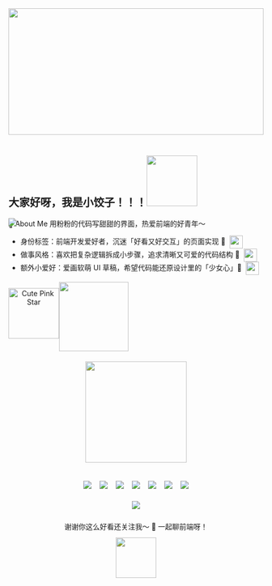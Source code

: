 
<img src="https://s1.aigei.com/prevfiles/7f726751e59b48ed8d60475f30c9e549.gif?e=2051020800&token=P7S2Xpzfz11vAkASLTkfHN7Fw-oOZBecqeJaxypL:3uubOIDBozY6fLDA7rwlaQzpzFo=" width="100%" height="250" style="margin-bottom: 12px;" />

## 大家好呀，我是小饺子！！！<img src="https://s1.aigei.com/prevfiles/6d0c2c5867264c8189b194ac37801d28.gif?e=2051020800&token=P7S2Xpzfz11vAkASLTkfHN7Fw-oOZBecqeJaxypL:5CcN3tdIefPtvYcr0wTw-k3h7yQ=" height="100px"/>

<div style="position:relative">
<img src="https://s1.aigei.com/prevfiles/19e18b9b1c19472bb802e406bdad11da.gif?e=2051020800&token=P7S2Xpzfz11vAkASLTkfHN7Fw-oOZBecqeJaxypL:Gz1m5YVydl9h2S9LrrAjZSrKuIk=" style="position:absolute;height=100%"/>

🌟 About Me
用粉粉的代码写甜甜的界面，热爱前端的好青年～

- 身份标签：前端开发爱好者，沉迷「好看又好交互」的页面实现 🧩<img src="https://s1.aigei.com/prevfiles/497dabe6651448208bd8c07c29808cfd.gif?e=2051020800&token=P7S2Xpzfz11vAkASLTkfHN7Fw-oOZBecqeJaxypL:BTZlnbFyD6O-H_bSHdbwTwUTm6g=" height="26px" style="vertical-align: middle; margin-left: 8px;" />
- 做事风格：喜欢把复杂逻辑拆成小步骤，追求清晰又可爱的代码结构 📝<img src="https://s1.aigei.com/prevfiles/dbbbc23dafa6407d973279176a8ebd99.gif?e=2051020800&token=P7S2Xpzfz11vAkASLTkfHN7Fw-oOZBecqeJaxypL:HiJtpfjA28sbHrtJU3dTnQB_Mvo=" height="26px" style="vertical-align: middle; margin-left: 8px;" />
- 额外小爱好：爱画软萌 UI 草稿，希望代码能还原设计里的「少女心」💖<img src="https://s1.aigei.com/src/img/gif/0b/0b6c140924d047148ebdfc972551193e.gif?imageMogr2/auto-orient/thumbnail/!282x208r/gravity/Center/crop/282x208/quality/85/%7CimageView2/2/w/282&e=2051020800&token=P7S2Xpzfz11vAkASLTkfHN7Fw-oOZBecqeJaxypL:hlxBpYMxZEZUX8Yubpkt2oKwR0k=" height="26px" style="vertical-align: middle; margin-left: 8px;" />

</div>


<div align="center" style="margin-bottom: 20px; display: flex;  align-items: center;">
<img src="https://s1.aigei.com/prevfiles/27a0a9cf31a1427fa1e6039cd70ce836.gif?e=2051020800&token=P7S2Xpzfz11vAkASLTkfHN7Fw-oOZBecqeJaxypL:FwodSXhHdek6IfdjRR-VSDEmRcM=" height="100px" alt="Cute Pink Star" style="margin-bottom: 12px;" />
<img height="137px" src="https://github-readme-stats.vercel.app/api?username=3403784285-lucky&hide_title=true&hide_border=true&show_icons=true&line_height=21&text_color=777&icon_color=ff85a2&bg_color=fff5f8,ffe6f2&theme=default" />

</div>



<div align="center" style="margin: 20px 0; display: flex; flex-direction: column; align-items: center;">
<img src="https://media.giphy.com/media/juua9i2c2fA0AIp2iq/giphy.gif" height="200px" style="margin-bottom: 12px; filter: hue-rotate(330deg);" />

</div>

<div align="center" style="margin-bottom: 20px; flex-wrap: wrap; justify-content: center; display: flex;">
<img src="https://img.shields.io/badge/-HTML5-E34F26?style=flat-square&logo=html5&logoColor=white" style="margin: 4px 8px;" />
<img src="https://img.shields.io/badge/-CSS3-1572B6?style=flat-square&logo=css3&logoColor=white" style="margin: 4px 8px;" />
<img src="https://img.shields.io/badge/-JavaScript-F7DF1E?style=flat-square&logo=javascript&logoColor=black" style="margin: 4px 8px;" />
<img src="https://img.shields.io/badge/-TypeScript-3178C6?style=flat-square&logo=typescript&logoColor=white" style="margin: 4px 8px;" />
<!-- 框架（恢复各框架默认标志性配色） -->
<img src="https://img.shields.io/badge/-Vue.js-4FC08D?style=flat-square&logo=vue.js&logoColor=white" style="margin: 4px 8px;" />
<img src="https://img.shields.io/badge/-React-61DAFB?style=flat-square&logo=react&logoColor=black" style="margin: 4px 8px;" />
<!-- 工程化工具（恢复各工具默认标志性配色） -->
<img src="https://img.shields.io/badge/-Webpack-8DD6F9?style=flat-square&logo=webpack&logoColor=black" style="margin: 4px 8px;" />

</div>

<div align="center" style="display: flex; flex-direction: column; align-items: center;">



<div align="center"> <img src="https://github-readme-streak-stats.herokuapp.com/?user=3403784285-lucky" /> </div>


</div>

<div  style="margin-top: 24px;  display: flex; flex-direction: column;justify-content:center; align-items:center;gap: 12px;">

<div>谢谢你这么好看还关注我～ 🌟 一起聊前端呀！</div>
<img src="https://s1.aigei.com/prevfiles/d748f17f7966414ea96f6a394a62a7c7.gif?e=2051020800&token=P7S2Xpzfz11vAkASLTkfHN7Fw-oOZBecqeJaxypL:qb4RFxz718gcZc3S1uyhgmkRqUg="width="80px" height="80px" style="filter: hue-rotate(330deg);" />
</div>
